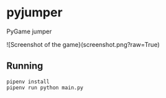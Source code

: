 # pyjumper

PyGame jumper

![Screenshot of the game}(screenshot.png?raw=True)

## Running

    pipenv install
    pipenv run python main.py